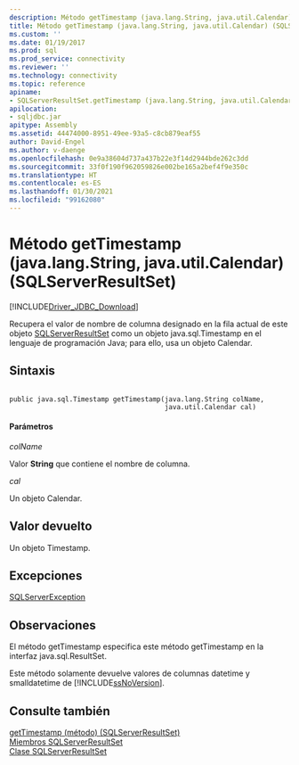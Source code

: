 ```yaml
---
description: Método getTimestamp (java.lang.String, java.util.Calendar) (SQLServerResultSet)
title: Método getTimestamp (java.lang.String, java.util.Calendar) (SQLServerResultSet) | Microsoft Docs
ms.custom: ''
ms.date: 01/19/2017
ms.prod: sql
ms.prod_service: connectivity
ms.reviewer: ''
ms.technology: connectivity
ms.topic: reference
apiname:
- SQLServerResultSet.getTimestamp (java.lang.String, java.util.Calendar)
apilocation:
- sqljdbc.jar
apitype: Assembly
ms.assetid: 44474000-8951-49ee-93a5-c8cb879eaf55
author: David-Engel
ms.author: v-daenge
ms.openlocfilehash: 0e9a38604d737a437b22e3f14d2944bde262c3dd
ms.sourcegitcommit: 33f0f190f962059826e002be165a2bef4f9e350c
ms.translationtype: HT
ms.contentlocale: es-ES
ms.lasthandoff: 01/30/2021
ms.locfileid: "99162080"
---
```

# <a name="gettimestamp-method-javalangstring-javautilcalendar-sqlserverresultset"></a>Método getTimestamp (java.lang.String, java.util.Calendar) (SQLServerResultSet)
[!INCLUDE[Driver_JDBC_Download](../../../includes/driver_jdbc_download.md)]

  Recupera el valor de nombre de columna designado en la fila actual de este objeto [SQLServerResultSet](../../../connect/jdbc/reference/sqlserverresultset-class.md) como un objeto java.sql.Timestamp en el lenguaje de programación Java; para ello, usa un objeto Calendar.  
  
## <a name="syntax"></a>Sintaxis  
  
```  
  
public java.sql.Timestamp getTimestamp(java.lang.String colName,  
                                       java.util.Calendar cal)  
```  
  
#### <a name="parameters"></a>Parámetros  
 *colName*  
  
 Valor **String** que contiene el nombre de columna.  
  
 *cal*  
  
 Un objeto Calendar.  
  
## <a name="return-value"></a>Valor devuelto  
 Un objeto Timestamp.  
  
## <a name="exceptions"></a>Excepciones  
 [SQLServerException](../../../connect/jdbc/reference/sqlserverexception-class.md)  
  
## <a name="remarks"></a>Observaciones  
 El método getTimestamp especifica este método getTimestamp en la interfaz java.sql.ResultSet.  
  
 Este método solamente devuelve valores de columnas datetime y smalldatetime de [!INCLUDE[ssNoVersion](../../../includes/ssnoversion-md.md)].  
  
## <a name="see-also"></a>Consulte también  
 [getTimestamp (método) &#40;SQLServerResultSet&#41;](../../../connect/jdbc/reference/gettimestamp-method-sqlserverresultset.md)   
 [Miembros SQLServerResultSet](../../../connect/jdbc/reference/sqlserverresultset-members.md)   
 [Clase SQLServerResultSet](../../../connect/jdbc/reference/sqlserverresultset-class.md)  
  
  
